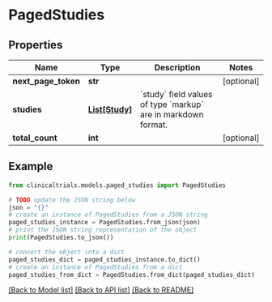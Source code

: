 # PagedStudies


## Properties

Name | Type | Description | Notes
------------ | ------------- | ------------- | -------------
**next_page_token** | **str** |  | [optional] 
**studies** | [**List[Study]**](Study.md) | &#x60;study&#x60; field values of type &#x60;markup&#x60; are in markdown format.  | 
**total_count** | **int** |  | [optional] 

## Example

```python
from clinicaltrials.models.paged_studies import PagedStudies

# TODO update the JSON string below
json = "{}"
# create an instance of PagedStudies from a JSON string
paged_studies_instance = PagedStudies.from_json(json)
# print the JSON string representation of the object
print(PagedStudies.to_json())

# convert the object into a dict
paged_studies_dict = paged_studies_instance.to_dict()
# create an instance of PagedStudies from a dict
paged_studies_from_dict = PagedStudies.from_dict(paged_studies_dict)
```
[[Back to Model list]](../README.md#documentation-for-models) [[Back to API list]](../README.md#documentation-for-api-endpoints) [[Back to README]](../README.md)


